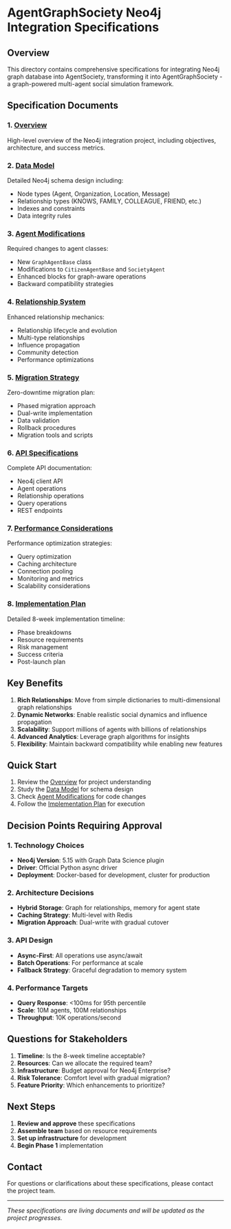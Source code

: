 # AgentGraphSociety Neo4j Integration Specifications

## Overview

This directory contains comprehensive specifications for integrating Neo4j graph database into AgentSociety, transforming it into AgentGraphSociety - a graph-powered multi-agent social simulation framework.

## Specification Documents

### 1. [Overview](01-overview.md)
High-level overview of the Neo4j integration project, including objectives, architecture, and success metrics.

### 2. [Data Model](02-data-model.md)
Detailed Neo4j schema design including:
- Node types (Agent, Organization, Location, Message)
- Relationship types (KNOWS, FAMILY, COLLEAGUE, FRIEND, etc.)
- Indexes and constraints
- Data integrity rules

### 3. [Agent Modifications](03-agent-modifications.md)
Required changes to agent classes:
- New `GraphAgentBase` class
- Modifications to `CitizenAgentBase` and `SocietyAgent`
- Enhanced blocks for graph-aware operations
- Backward compatibility strategies

### 4. [Relationship System](04-relationship-system.md)
Enhanced relationship mechanics:
- Relationship lifecycle and evolution
- Multi-type relationships
- Influence propagation
- Community detection
- Performance optimizations

### 5. [Migration Strategy](05-migration-strategy.md)
Zero-downtime migration plan:
- Phased migration approach
- Dual-write implementation
- Data validation
- Rollback procedures
- Migration tools and scripts

### 6. [API Specifications](06-api-specifications.md)
Complete API documentation:
- Neo4j client API
- Agent operations
- Relationship operations
- Query operations
- REST endpoints

### 7. [Performance Considerations](07-performance-considerations.md)
Performance optimization strategies:
- Query optimization
- Caching architecture
- Connection pooling
- Monitoring and metrics
- Scalability considerations

### 8. [Implementation Plan](08-implementation-plan.md)
Detailed 8-week implementation timeline:
- Phase breakdowns
- Resource requirements
- Risk management
- Success criteria
- Post-launch plan

## Key Benefits

1. **Rich Relationships**: Move from simple dictionaries to multi-dimensional graph relationships
2. **Dynamic Networks**: Enable realistic social dynamics and influence propagation
3. **Scalability**: Support millions of agents with billions of relationships
4. **Advanced Analytics**: Leverage graph algorithms for insights
5. **Flexibility**: Maintain backward compatibility while enabling new features

## Quick Start

1. Review the [Overview](01-overview.md) for project understanding
2. Study the [Data Model](02-data-model.md) for schema design
3. Check [Agent Modifications](03-agent-modifications.md) for code changes
4. Follow the [Implementation Plan](08-implementation-plan.md) for execution

## Decision Points Requiring Approval

### 1. Technology Choices
- **Neo4j Version**: 5.15 with Graph Data Science plugin
- **Driver**: Official Python async driver
- **Deployment**: Docker-based for development, cluster for production

### 2. Architecture Decisions
- **Hybrid Storage**: Graph for relationships, memory for agent state
- **Caching Strategy**: Multi-level with Redis
- **Migration Approach**: Dual-write with gradual cutover

### 3. API Design
- **Async-First**: All operations use async/await
- **Batch Operations**: For performance at scale
- **Fallback Strategy**: Graceful degradation to memory system

### 4. Performance Targets
- **Query Response**: <100ms for 95th percentile
- **Scale**: 10M agents, 100M relationships
- **Throughput**: 10K operations/second

## Questions for Stakeholders

1. **Timeline**: Is the 8-week timeline acceptable?
2. **Resources**: Can we allocate the required team?
3. **Infrastructure**: Budget approval for Neo4j Enterprise?
4. **Risk Tolerance**: Comfort level with gradual migration?
5. **Feature Priority**: Which enhancements to prioritize?

## Next Steps

1. **Review and approve** these specifications
2. **Assemble team** based on resource requirements
3. **Set up infrastructure** for development
4. **Begin Phase 1** implementation

## Contact

For questions or clarifications about these specifications, please contact the project team.

---

*These specifications are living documents and will be updated as the project progresses.*